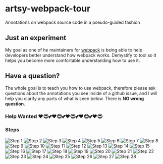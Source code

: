 # artsy-webpack-tour
Annotations on webpack source code in a pseudo-guided fashion

## Just an experiment
My goal as one of he maintainers for [webpack](github.com/webpack/webpack) is being able to help developers better understand how webpack works. Demystify to tool so it helps you become more comfortable understanding how to use it. 

## Have a question? 
The whole goal is to teach you how to use webpack, therefore please ask questions about the annotations you see inside of a github issue, and I will help you clarify any parts of what is seen below. There is **NO wrong question**. 

### Help Wanted ❤😍💕❤😍💕❤😍💕❤😍💕❤😍

### Steps
![Step 1](https://github.com/TheLarkInn/artsy-webpack-tour/blob/master/webpack-narrative01.png)
![Step 2](https://github.com/TheLarkInn/artsy-webpack-tour/blob/master/webpack-narrative02.png)
![Step 3](https://github.com/TheLarkInn/artsy-webpack-tour/blob/master/webpack-narrative03.png)
![Step 4](https://github.com/TheLarkInn/artsy-webpack-tour/blob/master/webpack-narrative04.png)
![Step 5](https://github.com/TheLarkInn/artsy-webpack-tour/blob/master/webpack-narrative05.png)
![Step 6](https://github.com/TheLarkInn/artsy-webpack-tour/blob/master/webpack-narrative06.png)
![Step 7](https://github.com/TheLarkInn/artsy-webpack-tour/blob/master/webpack-narrative-compiler-01.png)
![Step 8](https://github.com/TheLarkInn/artsy-webpack-tour/blob/master/webpack-narrative-compiler-02.png)
![Step 9](https://github.com/TheLarkInn/artsy-webpack-tour/blob/master/webpack-narrative-compiler-03.png)
![Step 10](https://github.com/TheLarkInn/artsy-webpack-tour/blob/master/webpack-narrative-compiler-04.png)
![Step 11](https://github.com/TheLarkInn/artsy-webpack-tour/blob/master/webpack-narrative-compiler-05.png)
![Step 12](https://github.com/TheLarkInn/artsy-webpack-tour/blob/master/webpack-narrative-compiler-06.png)
![Step 13](https://github.com/TheLarkInn/artsy-webpack-tour/blob/master/webpack-narrative-compiler-07.png)
![Step 14](https://github.com/TheLarkInn/artsy-webpack-tour/blob/master/webpack-narrative-compiler-08.png)
![Step 15](https://github.com/TheLarkInn/artsy-webpack-tour/blob/master/webpack-narrative-compiler-09.png)
![Step 16](https://github.com/TheLarkInn/artsy-webpack-tour/blob/master/webpack-narrative-nmf01.png)
![Step 17](https://github.com/TheLarkInn/artsy-webpack-tour/blob/master/webpack-narrative-nmf02.png)
![Step 18](https://github.com/TheLarkInn/artsy-webpack-tour/blob/master/webpack-narrative-nmf03.png)
![Step 19](https://github.com/TheLarkInn/artsy-webpack-tour/blob/master/webpack-narrative-nmf04.png)
![Step 20](https://github.com/TheLarkInn/artsy-webpack-tour/blob/master/webpack-narrative-nmf05.png)
![Step 21](https://github.com/TheLarkInn/artsy-webpack-tour/blob/master/webpack-narrative-nmf06.png)
![Step 22](https://github.com/TheLarkInn/artsy-webpack-tour/blob/master/webpack-narrative-nmf07.png)
![Step 23](https://github.com/TheLarkInn/artsy-webpack-tour/blob/master/webpack-narrative-nmf08.png)
![Step 24](https://github.com/TheLarkInn/artsy-webpack-tour/blob/master/webpack-narrative-nmf09.png)
![Step 25](https://github.com/TheLarkInn/artsy-webpack-tour/blob/master/webpack-narrative-nmf10.png)
![Step 26](https://github.com/TheLarkInn/artsy-webpack-tour/blob/master/webpack-narrative-nmf11.png)
![Step 27](https://github.com/TheLarkInn/artsy-webpack-tour/blob/master/webpack-narrative-nmf12.png)
![Step 28](https://github.com/TheLarkInn/artsy-webpack-tour/blob/master/webpack-narrative-compilation-seal01.png)
